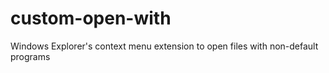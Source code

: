 # custom-open-with
Windows Explorer's context menu extension to open files with non-default programs
